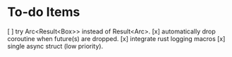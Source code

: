 To-do Items
===========

[ ] try Arc<Result<Box<dyn Any>>> instead of Result<Arc<dyn Any>>.
[x] automatically drop coroutine when future(s) are dropped.
[x] integrate rust logging macros
[x] single async struct (low priority).
